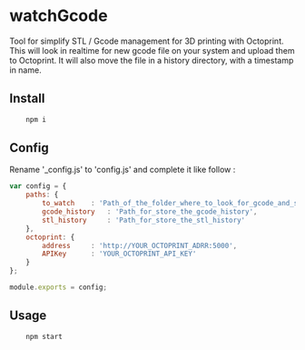 # watchGcode
Tool for simplify STL / Gcode management for 3D printing with Octoprint.<br>
This will look in realtime for new gcode file on your system and upload them to Octoprint.
It will also move the file in a history directory, with a timestamp in name.

## Install
```js
	npm i
```

## Config

Rename '_config.js' to 'config.js' and complete it like follow :
```js
var config = {
	paths: {
		to_watch	: 'Path_of_the_folder_where_to_look_for_gcode_and_stl_file',
		gcode_history  	: 'Path_for_store_the_gcode_history',
		stl_history    	: 'Path_for_store_the_stl_history'
	},
	octoprint: {
		address		: 'http://YOUR_OCTOPRINT_ADRR:5000',
		APIKey		: 'YOUR_OCTOPRINT_API_KEY'
	}
};

module.exports = config;
```

## Usage
```js
	npm start
```